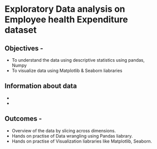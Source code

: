 # Exploratory Data analysis on Employee health Expenditure dataset

## Objectives - 
- To understand the data using descriptive statistics using pandas, Numpy
- To visualize data using Matplotlib & Seaborn liabraries

## Information about data
-
-

## Outcomes - 
- Overview of the data by slicing across dimensions.
- Hands on practise of Data wrangling using Pandas liabrary.
- Hands on practise of Visualization liabraries like Matplotlib, Seaborn.

